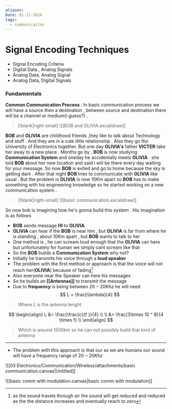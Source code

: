 ```yaml
---
aliases: 
Date: 01-11-2024
tags:
  - communicaiton
---
```

# Signal Encoding Techniques
- Signal Encoding Criteria 
- Digital Data , Analog Signals
- Analog Data, Analog Signal 
- Analog Data, Digital Signals 

### Fundamentals 
**Common Communication Process** : In basic communication process we will have a source then a destination , between source and destination there will be a channel or medium(i guess?) .


>[!blank|right-small]
>![[BOB and OLIVIA.excalidraw]]

**BOB** and **OLIVIA** are childhood friends ,they like to talk about Technology and stuff . And they are in a cute little relationship . Also they go tho University of Electronics together. But one day **OLIVIA's** father **VICTER** take her away to a new place . Months go by , **BOB** is now studying **Communication System** and oneday he accidentally meets **OLIVIA** . she told **BOB** about her new location and said i will be there every day waiting for your message. 
So now **BOB** is exited and go to home because the sky is getting dark . After that night **BOB** tries to communicate with **OLIVIA** like usual . But the problem is **OLIVIA** is now $10Km$ apart so **BOB** has to make something with his engineering knowledge so he started working on a new communication system .

 >[!blank|right-small]
>![[basic communication.excalidraw]]

So now bob is imagining how he's gonna build this system . His imagination is as follows 
- **BOB** sends message **HI** to **OLIVIA** 
- **OLIVIA** can hear if the **BOB** is near him , but **OLIVIA** is far from where he is standing , about $10Km$ apart , but **BOB** wants to talk to her 
- One method is , he can scream loud enough that the **OLIVIA** can here but unfortunately for human we simply cant scream like that 
- So the **BOB** builds a **Communication System** why not? 
- Initially he transmits his voice through a **loud speaker** 
- The problem with the first method or approach is that the voice will not reach her(**OLIVIA**) because of fading[^1] 
- Also everyone near the Speaker can here his messages
- So he builds an **[[Antennas]]** to transmit the message 
- Due to **frequency** is being between $20 - 20Khz$ he will need 
$$
 L = \frac{\lambda}{4}
$$

> Where $L$ is the antenna lenght 

$$
\begin{align}
L &= \frac{\frac{c}{f }}{4} \\ \\
  &= \frac{3\times 10 ^ 8}{4 \times f}  \\
\end{align}
$$

>Which is around $1500km$ so he can not possibly build that kind of antenna 




---
[^1]: as the sound travels through air the sound will get reduced and reduced as the the distance increases and eventually reach to zero
- The problem with this approach is that our as we are humans our sound will have a frequency range of $20 - 20Khz$ 

![[03 Electronics/Communication/Wireless/attachments/basic communication.canvas|Untitled]]

![[basic comm with modulation.canvas|basic comm with modulation]]